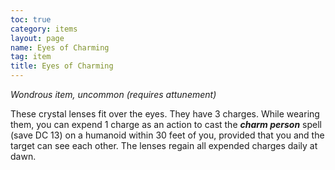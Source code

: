 ```yaml
---
toc: true
category: items
layout: page
name: Eyes of Charming
tag: item
title: Eyes of Charming 
---
```

_Wondrous item, uncommon (requires attunement)_ 

These crystal lenses fit over the eyes. They have 3 charges. While wearing them, you can expend 1 charge as an action to cast the **_charm person_** spell (save DC 13) on a humanoid within 30 feet of you, provided that you and the target can see each other. The lenses regain all expended charges daily at dawn. 